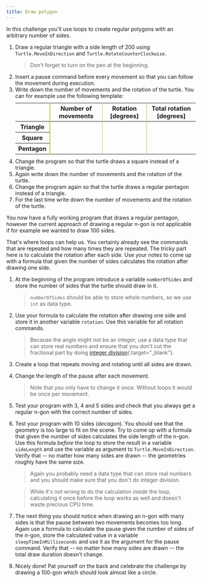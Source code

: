 ```yaml
---
title: Draw polygon
---
```


<style>
#notes {
    width: auto;
    margin: 10px 0;
}
#notes th:not(:last-child), #notes td:not(:last-child) {
    border-right: 1px solid #a4d337;
}
#notes th:first-child {
    border-right: 2px solid #a4d337;
}
</style>

In this challenge you'll use loops to create regular polygons with an arbitrary number of sides.

1. Draw a regular triangle with a side length of 200 using `Turtle.MoveInDirection` and `Turtle.RotateCounterClockwise`.
    > Don't forget to turn on the pen at the beginning.
1. Insert a pause command before every movement so that you can follow the movement during execution.
1. Write down the number of movements and the rotation of the turtle. You can for example use the following template:
    <table id="notes">
        <thead>
            <tr>
                <th></th>
                <th>Number of movements</th>
                <th>Rotation [degrees]</th>
                <th>Total rotation [degrees]</th>
            </tr>
        </thead>
        <tbody>
            <tr>
                <th>Triangle</th>
                <td></td>
                <td></td>
                <td></td>
            </tr>
            <tr>
                <th>Square</th>
                <td></td>
                <td></td>
                <td></td>
            </tr>
            <tr>
                <th>Pentagon</th>
                <td></td>
                <td></td>
                <td></td>
            </tr>
        </tbody>
    </table>
1. Change the program so that the turtle draws a square instead of a triangle.
1. Again write down the number of movements and the rotation of the turtle.
1. Change the program again so that the turtle draws a regular pentagon instead of a triangle.
1. For the last time write down the number of movements and the rotation of the turtle.

You now have a fully working program that draws a regular pentagon, however the current approach of drawing a regular n-gon is not applicable if for example we wanted to draw 100 sides.

That's where loops can help us. You certainly already see the commands that are repeated and how many times they are repeated. The tricky part here is to calculate the rotation after each side. Use your notes to come up with a formula that given the number of sides calculates the rotation after drawing one side.

1. At the beginning of the program introduce a variable `numberOfSides` and store the number of sides that the turtle should draw in it.
    > `numberOfSides` should be able to store whole numbers, so we use `int` as data type.
1. Use your formula to calculate the rotation after drawing one side and store it in another variable `rotation`. Use this variable for all rotation commands.
    > Because the angle might not be an integer, use a data type that can store real numbers and ensure that you don't cut the fractional part by doing [integer division](https://en.wikipedia.org/wiki/Division_(mathematics)#Of_integers){:target="_blank"}.
1. Create a loop that repeats moving and rotating until all sides are drawn.
1. Change the length of the pause after each movement.
    > Note that you only have to change it once. Without loops it would be once per movement.
1. Test your program with 3, 4 and 5 sides and check that you always get a regular n-gon with the correct number of sides.
1. Test your program with 10 sides (*decagon*). You should see that the geometry is too large to fit on the scene. Try to come up with a formula that given the number of sides calculates the side length of the n-gon. Use this formula *before* the loop to store the result in a variable `sideLength` and use the variable as argument to `Turtle.MoveInDirection`. Verify that -- no matter how many sides are drawn -- the geometries roughly have the same size.
    > Again you probably need a data type that can store real numbers and you should make sure that you don't do integer division.

    > While it's not wrong to do the calculation *inside* the loop, calculating it once before the loop works as well and doesn't waste precious CPU time.
1. The next thing you should notice when drawing an n-gon with many sides is that the pause between two movements becomes too long. Again use a formula to calculate the pause given the number of sides of the n-gon, store the calculated value in a variable `sleepTimeInMilliseconds` and use it as the argument for the pause command. Verify that -- no matter how many sides are drawn -- the total draw duration doesn't change.
1. Nicely done! Pat yourself on the back and celebrate the challenge by drawing a 100-gon which should look almost like a circle.

